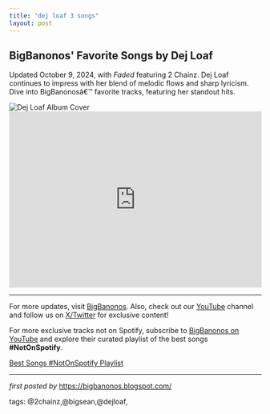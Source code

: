 ```yaml
---
title: "dej loaf 3 songs"
layout: post
---
```

<h2 >BigBanonos' Favorite Songs by Dej Loaf</h2> <!-- Introductory Text -->
<p >Updated October 9, 2024, with <em>Faded</em> featuring 2 Chainz. Dej Loaf continues to impress with her blend of melodic flows and sharp lyricism. Dive into BigBanonosâ€™ favorite tracks, featuring her standout hits.</p> <!-- Featured Image -->
<div > <img src="https://i.scdn.co/image/ab6761610000e5ebaa465515228cb4dc810db8c4" alt="Dej Loaf Album Cover">
</div> <!-- Spotify Playlist Embed -->
<div > <iframe src="https://open.spotify.com/embed/playlist/6L7btau9uMloCWNsQ5uMa8?utm_source=generator" width="100%" height="352" frameborder="0" allow="autoplay; clipboard-write; encrypted-media; fullscreen; picture-in-picture" loading="lazy"></iframe>
</div> <!-- Footer Links -->
<hr />
<p >For more updates, visit <a href="https://bigbanonos.blogspot.com/" target="_blank">BigBanonos</a>. Also, check out our <a href="https://www.youtube.com/@BigBanonos" target="_blank">YouTube</a> channel and follow us on <a href="https://x.com/bigbanonos" target="_blank">X/Twitter</a> for exclusive content!</p>


<!--Subscribe and Playlist Links-->
<div>
    <p>For more exclusive tracks not on Spotify, subscribe to <a href="https://www.youtube.com/@BigBanonos" target="_blank">BigBanonos on YouTube</a> and explore their curated playlist of the best songs <strong>#NotOnSpotify</strong>.</p>
    <p><a href="https://www.youtube.com/playlist?list=PLtuNtuTatqI0kFahUCbtbfenC_ET5O_tr" target="_blank">Best Songs #NotOnSpotify Playlist<br /></a></p></div>

<hr />

<p><em>first posted by</em> <a href="https://bigbanonos.blogspot.com/" rel="noopener" target="_new">https://bigbanonos.blogspot.com/</a></p>

<p>tags: @2chainz,@bigsean,@dejloaf,</p>
